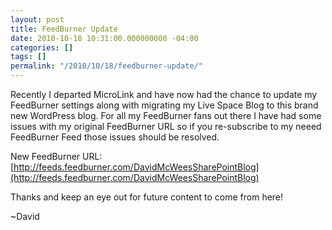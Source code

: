 ```yaml
---
layout: post
title: FeedBurner Update
date: 2010-10-18 10:31:00.000000000 -04:00
categories: []
tags: []
permalink: "/2010/10/18/feedburner-update/"
---
```

Recently I departed MicroLink and have now had the chance to update my FeedBurner settings along with migrating my Live Space Blog to this brand new WordPress blog. For all my FeedBurner fans out there I have had some issues with my original FeedBurner URL so if you re-subscribe to my neeed FeedBurner Feed those issues should be resolved.

New FeedBurner URL:  
[http://feeds.feedburner.com/DavidMcWeesSharePointBlog](http://feeds.feedburner.com/DavidMcWeesSharePointBlog)

Thanks and keep an eye out for future content to come from here!

~David

